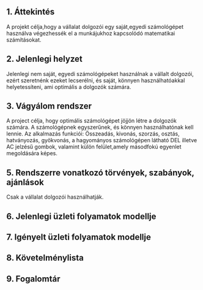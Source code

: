 ## 1. Áttekintés

A projekt célja,hogy a vállalat dolgozói egy saját,egyedi számológépet használva végezhessék el a munkájukhoz kapcsolódó matematikai számításokat. 

## 2. Jelenlegi helyzet

Jelenlegi nem saját, egyedi számológépeket használnak a vállalt dolgozói, ezért szeretnénk ezeket lecserélni, és saját, könnyen használhatóakkal helyetessíteni, ami optimális a dolgozók számára.

## 3. Vágyálom rendszer

A project célja, hogy optimális számológépet jöjjön létre a dolgozók számára. A számológépnek egyszerűnek, és könnyen használhatónak kell lennie. Az alkalmazás funkciói: Összeadás, kivonás, szorzás, osztás, hatványozás, gyökvonás, a hagyományos számológépen látható DEL illetve AC jelzésű gombok, valamint külön felület,amely másodfokú egyenlet megoldására képes.

## 5. Rendszerre vonatkozó törvények, szabányok, ajánlások

Csak a vállalat dolgozói használhatják.

## 6. Jelenlegi üzleti folyamatok modellje


## 7. Igényelt üzleti folyamatok modellje

## 8. Követelménylista

## 9. Fogalomtár

